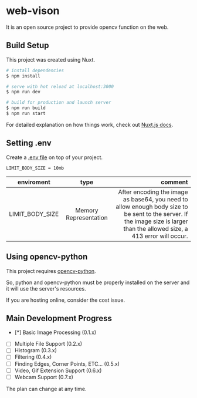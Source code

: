 # web-vison

It is an open source project to provide opencv function on the web.

## Build Setup

This project was created using Nuxt.

```bash
# install dependencies
$ npm install

# serve with hot reload at localhost:3000
$ npm run dev

# build for production and launch server
$ npm run build
$ npm run start

```

For detailed explanation on how things work, check out [Nuxt.js docs](https://nuxtjs.org).

## Setting .env

Create a [.env file](https://www.npmjs.com/package/dotenv) on top of your project.

```
LIMIT_BODY_SIZE = 10mb
```

|   enviroment    |         type          |                                                                                                                                                                     comment |
| :-------------: | :-------------------: | --------------------------------------------------------------------------------------------------------------------------------------------------------------------------: |
| LIMIT_BODY_SIZE | Memory Representation | After encoding the image as base64, you need to allow enough body size to be sent to the server. If the image size is larger than the allowed size, a 413 error will occur. |

## Using opencv-python

This project requires [opencv-python](https://pypi.org/project/opencv-python/).

So, python and opencv-python must be properly installed on the server and it will use the server's resources.

If you are hosting online, consider the cost issue.

## Main Development Progress

- [*] Basic Image Processing (0.1.x)
- [ ] Multiple File Support (0.2.x)
- [ ] Histogram (0.3.x)
- [ ] Filtering (0.4.x)
- [ ] Finding Edges, Corner Points, ETC... (0.5.x)
- [ ] Video, Gif Extension Support (0.6.x)
- [ ] Webcam Support (0.7.x)

The plan can change at any time.
